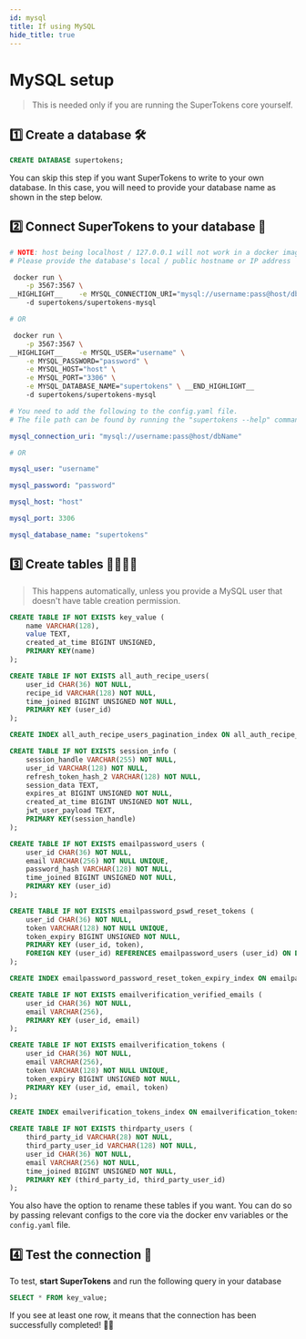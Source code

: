 ```yaml
---
id: mysql
title: If using MySQL
hide_title: true
---
```


<!-- COPY DOCS -->
<!-- ./community/docs/database-setup/mysql.md -->


# MySQL setup

> This is needed only if you are running the SuperTokens core yourself.

## 1️⃣ Create a database 🛠️
```sql
CREATE DATABASE supertokens;
```
You can skip this step if you want SuperTokens to write to your own database. In this case, you will need to provide your database name as shown in the step below. 

## 2️⃣ Connect SuperTokens to your database 🔌

<!--DOCUSAURUS_CODE_TABS-->
<!--With Docker-->
```bash
# NOTE: host being localhost / 127.0.0.1 will not work in a docker image.
# Please provide the database's local / public hostname or IP address

 docker run \
    -p 3567:3567 \
__HIGHLIGHT__    -e MYSQL_CONNECTION_URI="mysql://username:pass@host/dbName" \ __END_HIGHLIGHT__
    -d supertokens/supertokens-mysql

# OR

 docker run \
    -p 3567:3567 \
__HIGHLIGHT__    -e MYSQL_USER="username" \
    -e MYSQL_PASSWORD="password" \
	-e MYSQL_HOST="host" \
	-e MYSQL_PORT="3306" \
    -e MYSQL_DATABASE_NAME="supertokens" \ __END_HIGHLIGHT__
    -d supertokens/supertokens-mysql
```

<!--Without Docker-->
```yaml
# You need to add the following to the config.yaml file.
# The file path can be found by running the "supertokens --help" command

mysql_connection_uri: "mysql://username:pass@host/dbName"

# OR

mysql_user: "username"

mysql_password: "password"

mysql_host: "host"

mysql_port: 3306

mysql_database_name: "supertokens"
```

<!--END_DOCUSAURUS_CODE_TABS-->

## 3️⃣ Create tables 👩‍💻👨‍💻
> This happens automatically, unless you provide a MySQL user that doesn't have table creation permission.

<div class="additionalInformation" text="See table structure">

```sql
CREATE TABLE IF NOT EXISTS key_value (
    name VARCHAR(128),
    value TEXT,
    created_at_time BIGINT UNSIGNED,
    PRIMARY KEY(name)
);

CREATE TABLE IF NOT EXISTS all_auth_recipe_users(
    user_id CHAR(36) NOT NULL,
    recipe_id VARCHAR(128) NOT NULL,
    time_joined BIGINT UNSIGNED NOT NULL,
    PRIMARY KEY (user_id)
);

CREATE INDEX all_auth_recipe_users_pagination_index ON all_auth_recipe_users (time_joined DESC, user_id DESC);

CREATE TABLE IF NOT EXISTS session_info (
    session_handle VARCHAR(255) NOT NULL,
    user_id VARCHAR(128) NOT NULL,
    refresh_token_hash_2 VARCHAR(128) NOT NULL,
    session_data TEXT,
    expires_at BIGINT UNSIGNED NOT NULL,
    created_at_time BIGINT UNSIGNED NOT NULL,
    jwt_user_payload TEXT,
    PRIMARY KEY(session_handle)
);

CREATE TABLE IF NOT EXISTS emailpassword_users (
    user_id CHAR(36) NOT NULL,
    email VARCHAR(256) NOT NULL UNIQUE,
    password_hash VARCHAR(128) NOT NULL,
    time_joined BIGINT UNSIGNED NOT NULL,
    PRIMARY KEY (user_id)
);

CREATE TABLE IF NOT EXISTS emailpassword_pswd_reset_tokens (
    user_id CHAR(36) NOT NULL,
    token VARCHAR(128) NOT NULL UNIQUE,
    token_expiry BIGINT UNSIGNED NOT NULL,
    PRIMARY KEY (user_id, token),
    FOREIGN KEY (user_id) REFERENCES emailpassword_users (user_id) ON DELETE CASCADE ON UPDATE CASCADE
);

CREATE INDEX emailpassword_password_reset_token_expiry_index ON emailpassword_pswd_reset_tokens(token_expiry);

CREATE TABLE IF NOT EXISTS emailverification_verified_emails (
    user_id CHAR(36) NOT NULL,
    email VARCHAR(256),
    PRIMARY KEY (user_id, email)
);

CREATE TABLE IF NOT EXISTS emailverification_tokens (
    user_id CHAR(36) NOT NULL,
    email VARCHAR(256),
    token VARCHAR(128) NOT NULL UNIQUE,
    token_expiry BIGINT UNSIGNED NOT NULL,
    PRIMARY KEY (user_id, email, token)
);

CREATE INDEX emailverification_tokens_index ON emailverification_tokens(token_expiry);

CREATE TABLE IF NOT EXISTS thirdparty_users (
    third_party_id VARCHAR(28) NOT NULL,
    third_party_user_id VARCHAR(128) NOT NULL,
    user_id CHAR(36) NOT NULL,
    email VARCHAR(256) NOT NULL,
    time_joined BIGINT UNSIGNED NOT NULL,
    PRIMARY KEY (third_party_id, third_party_user_id)
);
```
You also have the option to rename these tables if you want. You can do so by passing relevant configs to the core via the docker env variables or the `config.yaml` file.

</div>

## 4️⃣ Test the connection 🤞
To test, **start SuperTokens** and run the following query in your database
```sql
SELECT * FROM key_value;
```
If you see at least one row, it means that the connection has been successfully completed! 🥳🎉
